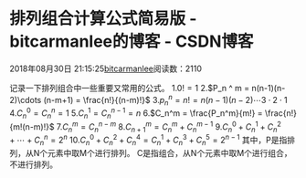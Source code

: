 
# 排列组合计算公式简易版 - bitcarmanlee的博客 - CSDN博客


2018年08月30日 21:15:25[bitcarmanlee](https://me.csdn.net/bitcarmanlee)阅读数：2110


记录一下排列组合中一些重要又常用的公式。
1.$0! = 1$
2.$P_n ^ m = n(n-1)(n-2)\cdots (n-m+1) = \frac{n!}{(n-m)!}$
3.$p_n ^ n = n! = n(n-1)(n-2)\cdots 3\cdot 2 \cdot 1$
4.$C_n^0 = C_n^n = 1$
5.$C_n ^ 1 = C_n ^ {n-1} = n$
6.$C_n^m = \frac{P_n^m}{m!} = \frac{n!}{m!(n-m)!}$
7.$C_n^m = C_n^{n-m}$
8.$C_{n+1} ^ m = C_n^m + C_n ^ {m-1}$
9.$C_n^0 + C_n^1 + C_n^2 + \cdots + C_n^n = 2^n$
10.$C_n^0 + C_n^2 + C_n^4 = C_n^1 + C_n^3 + C_n^5 = 2^{n-1}$
其中，P是指排列，从N个元素中取M个进行排列。
C是指组合，从N个元素中取M个进行组合，不进行排列。

